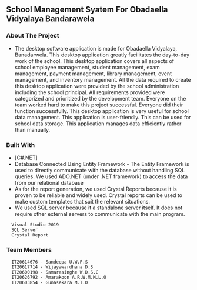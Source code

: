 ## School Management Syatem For Obadaella Vidyalaya Bandarawela

### About The Project

* The desktop software application is made for Obadaella Vidyalaya, Banadarwela. This desktop application greatly facilitates the day-to-day work of the school. This desktop application covers all aspects of school employee management, student management, exam management, payment management, library management, event management, and inventory management.
All the data required to create this desktop application were provided by the school administration including the school principal. All requirements provided were categorized and prioritized by the development team.
Everyone on the team worked hard to make this project successful. Everyone did their function successfully.
This desktop application is very useful for school data management. This application is user-friendly. This can be used for school data storage. This application manages data efficiently rather than manually.

### Built With

* [C#.NET]
* Database Connected Using Entity Framework - The Entity Framework is used to directly communicate with the database without handling SQL queries. We used ADO.NET (under .NET framework) to access the data from our relational database
* As for the report generation, we used Crystal Reports because it is proven to be reliable and widely used. Crystal reports can be used to make custom templates that suit the relevant situations.
* We used SQL server because it a standalone server itself. It does not require other external servers to communicate with the main program.

```
  Visual Studio 2019
  SQL Server
  Crystal Report
``` 

### Team Members
```
  IT20614676 - Sandeepa U.W.P.S
  IT20617714 - Wijayawardhana D.S
  IT20600198 - Samarasinghe W.D.S.C
  IT20626792 - Amarakoon A.R.W.M.M.L.O
  IT20603854 - Gunasekara M.T.D
```
